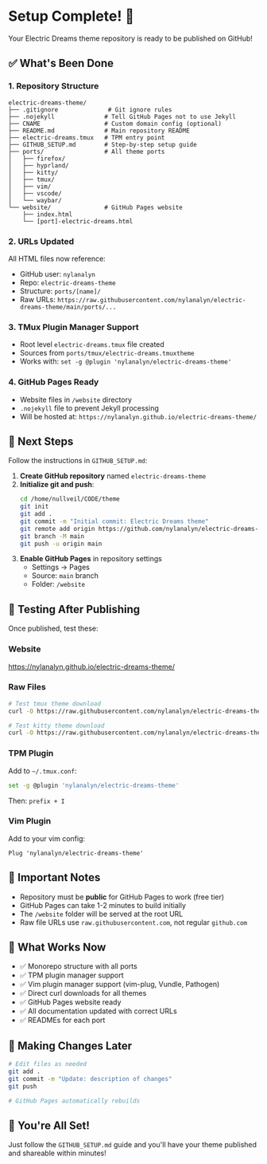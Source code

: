 # Setup Complete! 🎉

Your Electric Dreams theme repository is ready to be published on GitHub!

## ✅ What's Been Done

### 1. Repository Structure
```
electric-dreams-theme/
├── .gitignore              # Git ignore rules
├── .nojekyll              # Tell GitHub Pages not to use Jekyll
├── CNAME                  # Custom domain config (optional)
├── README.md              # Main repository README
├── electric-dreams.tmux   # TPM entry point
├── GITHUB_SETUP.md        # Step-by-step setup guide
├── ports/                 # All theme ports
│   ├── firefox/
│   ├── hyprland/
│   ├── kitty/
│   ├── tmux/
│   ├── vim/
│   ├── vscode/
│   └── waybar/
└── website/               # GitHub Pages website
    ├── index.html
    └── [port]-electric-dreams.html
```

### 2. URLs Updated
All HTML files now reference:
- GitHub user: `nylanalyn`
- Repo: `electric-dreams-theme`
- Structure: `ports/[name]/`
- Raw URLs: `https://raw.githubusercontent.com/nylanalyn/electric-dreams-theme/main/ports/...`

### 3. TMux Plugin Manager Support
- Root level `electric-dreams.tmux` file created
- Sources from `ports/tmux/electric-dreams.tmuxtheme`
- Works with: `set -g @plugin 'nylanalyn/electric-dreams-theme'`

### 4. GitHub Pages Ready
- Website files in `/website` directory
- `.nojekyll` file to prevent Jekyll processing
- Will be hosted at: `https://nylanalyn.github.io/electric-dreams-theme/`

## 🚀 Next Steps

Follow the instructions in `GITHUB_SETUP.md`:

1. **Create GitHub repository** named `electric-dreams-theme`
2. **Initialize git and push**:
   ```bash
   cd /home/nullveil/CODE/theme
   git init
   git add .
   git commit -m "Initial commit: Electric Dreams theme"
   git remote add origin https://github.com/nylanalyn/electric-dreams-theme.git
   git branch -M main
   git push -u origin main
   ```
3. **Enable GitHub Pages** in repository settings
   - Settings → Pages
   - Source: `main` branch
   - Folder: `/website`

## 🧪 Testing After Publishing

Once published, test these:

### Website
https://nylanalyn.github.io/electric-dreams-theme/

### Raw Files
```bash
# Test tmux theme download
curl -O https://raw.githubusercontent.com/nylanalyn/electric-dreams-theme/main/ports/tmux/electric-dreams.tmuxtheme

# Test kitty theme download
curl -O https://raw.githubusercontent.com/nylanalyn/electric-dreams-theme/main/ports/kitty/electric-dreams.conf
```

### TPM Plugin
Add to `~/.tmux.conf`:
```bash
set -g @plugin 'nylanalyn/electric-dreams-theme'
```
Then: `prefix + I`

### Vim Plugin
Add to your vim config:
```vim
Plug 'nylanalyn/electric-dreams-theme'
```

## 📝 Important Notes

- Repository must be **public** for GitHub Pages to work (free tier)
- GitHub Pages can take 1-2 minutes to build initially
- The `/website` folder will be served at the root URL
- Raw file URLs use `raw.githubusercontent.com`, not regular `github.com`

## 🎨 What Works Now

- ✅ Monorepo structure with all ports
- ✅ TPM plugin manager support
- ✅ Vim plugin manager support (vim-plug, Vundle, Pathogen)
- ✅ Direct curl downloads for all themes
- ✅ GitHub Pages website ready
- ✅ All documentation updated with correct URLs
- ✅ READMEs for each port

## 🔄 Making Changes Later

```bash
# Edit files as needed
git add .
git commit -m "Update: description of changes"
git push

# GitHub Pages automatically rebuilds
```

## 🎉 You're All Set!

Just follow the `GITHUB_SETUP.md` guide and you'll have your theme published and shareable within minutes!
